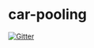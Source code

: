 # car-pooling

[![Gitter](https://badges.gitter.im/Join%20Chat.svg)](https://gitter.im/JavaPosseRoundup/car-pooling?utm_source=badge&utm_medium=badge&utm_campaign=pr-badge&utm_content=badge)